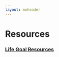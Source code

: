 ```yaml
---
layout: noheader
---
```


# Resources












<h3> <a href="/decision/lifegoal.html"> Life Goal Resources </a> </h3>
